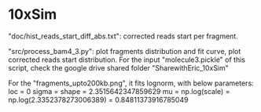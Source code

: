 # 10xSim

"doc/hist_reads_start_diff_abs.txt":  corrected reads start per fragment.

"src/process_bam4_3.py": plot fragments distribution and fit curve, plot corrected reads start distribution. 
For the input "molecule3.pickle" of this script, check the google drive shared folder "SharewithEric_10xSim"


For the "fragments_upto200kb.png", it fits lognorm, with below parameters:
loc  = 0
sigma = shape = 2.3515642347859629
mu = np.log(scale) = np.log(2.3352378273006389) = 0.84811373916785049

